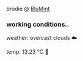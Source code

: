 brodie @ [BluMint](https://www.linkedin.com/company/blumint-io/)

<!--weather_start-->
### working conditions..

weather: overcast clouds ☁️

temp: 13.23 °C 👕

<!--weather_end-->

